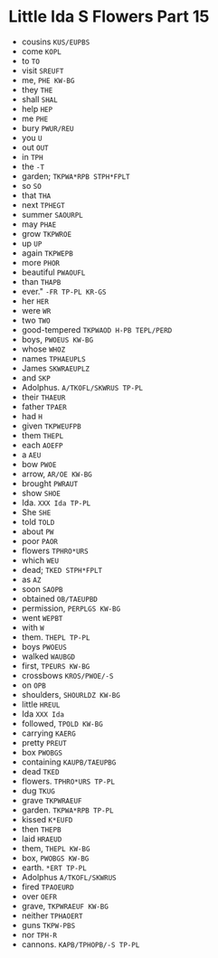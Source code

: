# Little Ida S Flowers Part 15

* cousins `KUS/EUPBS`
* come `KOPL`
* to `TO`
* visit `SREUFT`
* me, `PHE KW-BG`
* they `THE`
* shall `SHAL`
* help `HEP`
* me `PHE`
* bury `PWUR/REU`
* you `U`
* out `OUT`
* in `TPH`
* the `-T`
* garden; `TKPWA*RPB STPH*FPLT`
* so `SO`
* that `THA`
* next `TPHEGT`
* summer `SAOURPL`
* may `PHAE`
* grow `TKPWROE`
* up `UP`
* again `TKPWEPB`
* more `PHOR`
* beautiful `PWAOUFL`
* than `THAPB`
* ever." `-FR TP-PL KR-GS`
* her `HER`
* were `WR`
* two `TWO`
* good-tempered `TKPWAOD H-PB TEPL/PERD`
* boys, `PWOEUS KW-BG`
* whose `WHOZ`
* names `TPHAEUPLS`
* James `SKWRAEUPLZ`
* and `SKP`
* Adolphus. `A/TKOFL/SKWRUS TP-PL`
* their `THAEUR`
* father `TPAER`
* had `H`
* given `TKPWEUFPB`
* them `THEPL`
* each `AOEFP`
* a `AEU`
* bow `PWOE`
* arrow, `AR/OE KW-BG`
* brought `PWRAUT`
* show `SHOE`
* Ida. `XXX Ida TP-PL`
* She `SHE`
* told `TOLD`
* about `PW`
* poor `PAOR`
* flowers `TPHRO*URS`
* which `WEU`
* dead; `TKED STPH*FPLT`
* as `AZ`
* soon `SAOPB`
* obtained `OB/TAEUPBD`
* permission, `PERPLGS KW-BG`
* went `WEPBT`
* with `W`
* them. `THEPL TP-PL`
* boys `PWOEUS`
* walked `WAUBGD`
* first, `TPEURS KW-BG`
* crossbows `KROS/PWOE/-S`
* on `OPB`
* shoulders, `SHOURLDZ KW-BG`
* little `HREUL`
* Ida `XXX Ida`
* followed, `TPOLD KW-BG`
* carrying `KAERG`
* pretty `PREUT`
* box `PWOBGS`
* containing `KAUPB/TAEUPBG`
* dead `TKED`
* flowers. `TPHRO*URS TP-PL`
* dug `TKUG`
* grave `TKPWRAEUF`
* garden. `TKPWA*RPB TP-PL`
* kissed `K*EUFD`
* then `THEPB`
* laid `HRAEUD`
* them, `THEPL KW-BG`
* box, `PWOBGS KW-BG`
* earth. `*ERT TP-PL`
* Adolphus `A/TKOFL/SKWRUS`
* fired `TPAOEURD`
* over `OEFR`
* grave, `TKPWRAEUF KW-BG`
* neither `TPHAOERT`
* guns `TKPW-PBS`
* nor `TPH-R`
* cannons. `KAPB/TPHOPB/-S TP-PL`
